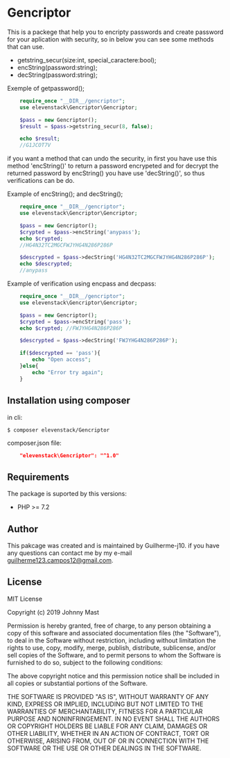 # Gencriptor

This is a packege that help you to encripty passwords and create password for your aplication with security, so in below you can see some methods that can use.

- getstring_secur(size:int, special_caractere:bool);
- encString(password:string);
- decString(password:string);

Exemple of getpassword();
````php
    require_once "__DIR__/gencriptor";
    use elevenstack\Gencriptor\Gencriptor;

    $pass = new Gencriptor();
    $result = $pass->getstring_secur(8, false);

    echo $result; 
    //G1JCOT7V
````

if you want a method that can undo the security, in first you have use this method 'encString()' to return a password encrypeted and for decrypt the returned password by encString() you have use 'decString()', so thus verifications can be do.

Example of encString(); and decString();

````php
    require_once "__DIR__/gencriptor";
    use elevenstack\Gencriptor\Gencriptor;

    $pass = new Gencriptor();
    $crypted = $pass->encString('anypass');
    echo $crypted;
    //HG4N32TC2MGCFWJYHG4N286P286P

    $descrypted = $pass->decString('HG4N32TC2MGCFWJYHG4N286P286P');
    echo $descrypted;
    //anypass
````

Example of verification using encpass and decpass: 

````php
    require_once "__DIR__/gencriptor";
    use elevenstack\Gencriptor\Gencriptor;

    $pass = new Gencriptor();
    $crypted = $pass->encString('pass');
    echo $crypted; //FWJYHG4N286P286P

    $descrypted = $pass->decString('FWJYHG4N286P286P');

    if($descrypted == 'pass'){
        echo "Open access";
    }else{
        echo "Error try again";
    }
````

## Installation using composer

in cli:
````
$ composer elevenstack/Gencriptor
````

composer.json file:

````json
    "elevenstack\Gencriptor": "^1.0"
````

## Requirements

The package is suported by this versions:

- PHP >= 7.2

## Author

This pakcage was created and is maintained by Guilherme-j10. if you have any questions can contact me by my e-mail guilherme123.campos12@gmail.com.

## License

MIT License

Copyright (c) 2019 Johnny Mast

Permission is hereby granted, free of charge, to any person obtaining a copy of this software and associated documentation files (the "Software"), to deal in the Software without restriction, including without limitation the rights to use, copy, modify, merge, publish, distribute, sublicense, and/or sell copies of the Software, and to permit persons to whom the Software is furnished to do so, subject to the following conditions:

The above copyright notice and this permission notice shall be included in all copies or substantial portions of the Software.

THE SOFTWARE IS PROVIDED "AS IS", WITHOUT WARRANTY OF ANY KIND, EXPRESS OR IMPLIED, INCLUDING BUT NOT LIMITED TO THE WARRANTIES OF MERCHANTABILITY, FITNESS FOR A PARTICULAR PURPOSE AND NONINFRINGEMENT. IN NO EVENT SHALL THE AUTHORS OR COPYRIGHT HOLDERS BE LIABLE FOR ANY CLAIM, DAMAGES OR OTHER LIABILITY, WHETHER IN AN ACTION OF CONTRACT, TORT OR OTHERWISE, ARISING FROM, OUT OF OR IN CONNECTION WITH THE SOFTWARE OR THE USE OR OTHER DEALINGS IN THE SOFTWARE.









